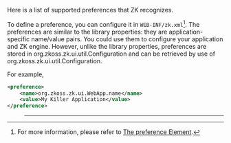 Here is a list of supported preferences that ZK recognizes.

To define a preference, you can configure it in `WEB-INF/zk.xml`[^1].
The preferences are similar to the library properties: they are
application-specific name/value pairs. You could use them to configure
your application and ZK engine. However, unlike the library properties,
preferences are stored in
<javadoc>org.zkoss.zk.ui.util.Configuration</javadoc> and can be
retrieved by use of
<javadoc method="getPreference(java.lang.String, java.lang.String)">org.zkoss.zk.ui.util.Configuration</javadoc>.

For example,

``` xml
<preference>
    <name>org.zkoss.zk.ui.WebApp.name</name>
    <value>My Killer Application</value>
</preference>
```

> ------------------------------------------------------------------------
>
> <references/>

[^1]: For more information, please refer to [ The preference
    Element](ZK_Configuration_Reference/zk.xml/The_preference_Element).
